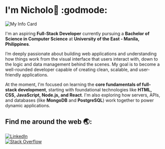 # I'm Nicholo👋 :godmode:

![My Info Card](https://github.com/user-attachments/assets/9e429649-372a-4773-be3f-d7d0de968994)


I'm an aspiring **Full-Stack Developer** currently pursuing a **Bachelor of Science in Computer Science** at **University of the East - Manila, Philippines**.

I’m deeply passionate about building web applications and understanding how things work from the visual interface that users interact with, down to the logic and data management behind the scenes. My goal is to become a well-rounded developer capable of creating clean, scalable, and user-friendly applications.

At the moment, I'm focused on learning the **core fundamentals of full-stack development**, starting with foundational technologies like **HTML, CSS, JavaScript, Node.js, and React**. I'm also exploring how servers, APIs, and databases (like **MongoDB** and **PostgreSQL**) work together to power dynamic applications.

## Find me around the web :earth_asia::

[![LinkedIn](https://img.shields.io/badge/LinkedIn-0077B5?style=for-the-badge&logo=linkedin&logoColor=white)](https://www.linkedin.com/in/nxccks/)  
[![Stack Overflow](https://img.shields.io/badge/Stack%20Overflow-F58025?style=for-the-badge&logo=stackoverflow&logoColor=white)](https://stackoverflow.com/users/30697351/nicholo)
